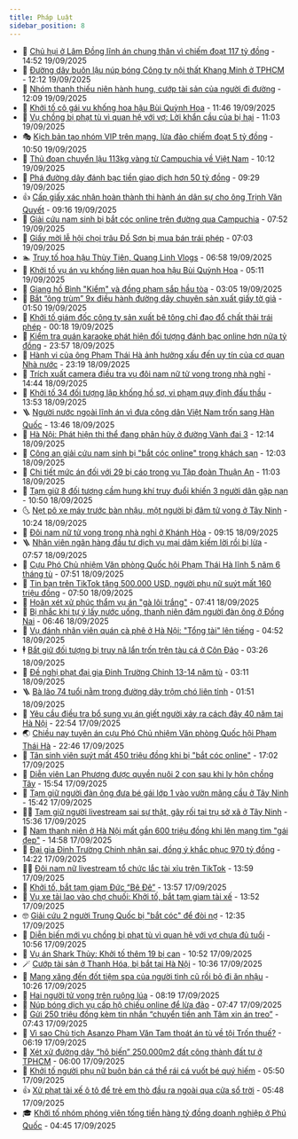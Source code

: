 ```yaml
---
title: Pháp Luật
sidebar_position: 8
---
```


<!-- dantri-phap-luat:START -->
- 🌊 [Chủ hụi ở Lâm Đồng lĩnh án chung thân vì chiếm đoạt 117 tỷ đồng](https://dantri.com.vn/phap-luat/chu-hui-o-lam-dong-linh-an-chung-than-vi-chiem-doat-117-ty-dong-20250919210917532.htm) - 14:52 19/09/2025
- 🐲 [Đường dây buôn lậu núp bóng Công ty nội thất Khang Minh ở TPHCM](https://dantri.com.vn/phap-luat/duong-day-buon-lau-nup-bong-cong-ty-noi-that-khang-minh-o-tphcm-20250919190327847.htm) - 12:12 19/09/2025
- 🌁 [Nhóm thanh thiếu niên hành hung, cướp tài sản của người đi đường](https://dantri.com.vn/phap-luat/nhom-thanh-thieu-nien-hanh-hung-cuop-tai-san-cua-nguoi-di-duong-20250919181846296.htm) - 12:09 19/09/2025
- 🎃 [Khởi tố cô gái vu khống hoa hậu Bùi Quỳnh Hoa](https://dantri.com.vn/phap-luat/khoi-to-co-gai-vu-khong-hoa-hau-bui-quynh-hoa-20250919184608058.htm) - 11:46 19/09/2025
- 🦅 [Vụ chồng bị phạt tù vì quan hệ với vợ: Lời khẩn cầu của bị hại](https://dantri.com.vn/phap-luat/vu-chong-bi-phat-tu-vi-quan-he-voi-vo-loi-khan-cau-cua-bi-hai-20250919164225916.htm) - 11:03 19/09/2025
- 🎭 [Kịch bản tạo nhóm VIP trên mạng, lừa đảo chiếm đoạt 5 tỷ đồng](https://dantri.com.vn/phap-luat/kich-ban-tao-nhom-vip-tren-mang-lua-dao-chiem-doat-5-ty-dong-20250919162747871.htm) - 10:50 19/09/2025
- 🤗 [Thủ đoạn chuyển lậu 113kg vàng từ Campuchia về Việt Nam](https://dantri.com.vn/phap-luat/thu-doan-chuyen-lau-113kg-vang-tu-campuchia-ve-viet-nam-20250919134825037.htm) - 10:12 19/09/2025
- 🚀 [Phá đường dây đánh bạc tiền giao dịch hơn 50 tỷ đồng](https://dantri.com.vn/phap-luat/pha-duong-day-danh-bac-tien-giao-dich-hon-50-ty-dong-20250919160736510.htm) - 09:29 19/09/2025
- 👍 [Cấp giấy xác nhận hoàn thành thi hành án dân sự cho ông Trịnh Văn Quyết](https://dantri.com.vn/phap-luat/cap-giay-xac-nhan-hoan-thanh-thi-hanh-an-dan-su-cho-ong-trinh-van-quyet-20250919160003657.htm) - 09:16 19/09/2025
- 🧐 [Giải cứu nam sinh bị bắt cóc online trên đường qua Campuchia](https://dantri.com.vn/phap-luat/giai-cuu-nam-sinh-bi-bat-coc-online-tren-duong-qua-campuchia-20250919143132569.htm) - 07:52 19/09/2025
- 🫶 [Giấy mời lễ hội chọi trâu Đồ Sơn bị mua bán trái phép](https://dantri.com.vn/phap-luat/giay-moi-le-hoi-choi-trau-do-son-bi-mua-ban-trai-phep-20250919125656234.htm) - 07:03 19/09/2025
- 🏊 [Truy tố hoa hậu Thùy Tiên, Quang Linh Vlogs](https://dantri.com.vn/phap-luat/truy-to-hoa-hau-thuy-tien-quang-linh-vlogs-20250919133216920.htm) - 06:58 19/09/2025
- 🌋 [Khởi tố vụ án vu khống liên quan hoa hậu Bùi Quỳnh Hoa](https://dantri.com.vn/phap-luat/khoi-to-vu-an-vu-khong-lien-quan-hoa-hau-bui-quynh-hoa-20250919120409335.htm) - 05:11 19/09/2025
- 👹 [Giang hồ Bình &quot;Kiểm&quot; và đồng phạm sắp hầu tòa](https://dantri.com.vn/phap-luat/giang-ho-binh-kiem-va-dong-pham-sap-hau-toa-20250918154202405.htm) - 03:05 19/09/2025
- 🫣 [Bắt “ông trùm” 9x điều hành đường dây chuyên sản xuất giấy tờ giả](https://dantri.com.vn/phap-luat/bat-ong-trum-9x-dieu-hanh-duong-day-chuyen-san-xuat-giay-to-gia-20250919082308210.htm) - 01:50 19/09/2025
- 🎃 [Khởi tố giám đốc công ty sản xuất bê tông chỉ đạo đổ chất thải trái phép](https://dantri.com.vn/phap-luat/khoi-to-giam-doc-cong-ty-san-xuat-be-tong-chi-dao-do-chat-thai-trai-phep-20250919070857409.htm) - 00:18 19/09/2025
- 🌝 [Kiểm tra quán karaoke phát hiện đối tượng đánh bạc online hơn nửa tỷ đồng](https://dantri.com.vn/phap-luat/kiem-tra-quan-karaoke-phat-hien-doi-tuong-danh-bac-online-hon-nua-ty-dong-20250919065517912.htm) - 23:57 18/09/2025
- 🚀 [Hành vi của ông Phạm Thái Hà ảnh hưởng xấu đến uy tín của cơ quan Nhà nước](https://dantri.com.vn/phap-luat/hanh-vi-cua-ong-pham-thai-ha-anh-huong-xau-den-uy-tin-cua-co-quan-nha-nuoc-20250918183349847.htm) - 23:19 18/09/2025
- 🥷 [Trích xuất camera điều tra vụ đôi nam nữ tử vong trong nhà nghỉ](https://dantri.com.vn/phap-luat/trich-xuat-camera-dieu-tra-vu-doi-nam-nu-tu-vong-trong-nha-nghi-20250918210430601.htm) - 14:44 18/09/2025
- 👺 [Khởi tố 34 đối tượng lập khống hồ sơ, vi phạm quy định đấu thầu](https://dantri.com.vn/phap-luat/khoi-to-34-doi-tuong-lap-khong-ho-so-vi-pham-quy-dinh-dau-thau-20250918203306759.htm) - 13:53 18/09/2025
- 🪜 [Người nước ngoài lĩnh án vì đưa công dân Việt Nam trốn sang Hàn Quốc](https://dantri.com.vn/phap-luat/nguoi-nuoc-ngoai-linh-an-vi-dua-cong-dan-viet-nam-tron-sang-han-quoc-20250918203329519.htm) - 13:46 18/09/2025
- 🦄 [Hà Nội: Phát hiện thi thể đang phân hủy ở đường Vành đai 3](https://dantri.com.vn/phap-luat/ha-noi-phat-hien-thi-the-dang-phan-huy-o-duong-vanh-dai-3-20250918190848968.htm) - 12:14 18/09/2025
- 🦍 [Công an giải cứu nam sinh bị &quot;bắt cóc online&quot; trong khách sạn](https://dantri.com.vn/phap-luat/cong-an-giai-cuu-nam-sinh-bi-bat-coc-online-trong-khach-san-20250918181654162.htm) - 12:03 18/09/2025
- 🌁 [Chi tiết mức án đối với 29 bị cáo trong vụ Tập đoàn Thuận An](https://dantri.com.vn/phap-luat/chi-tiet-muc-an-doi-voi-29-bi-cao-trong-vu-tap-doan-thuan-an-20250918174628824.htm) - 11:03 18/09/2025
- 💯 [Tạm giữ 8 đối tượng cầm hung khí truy đuổi khiến 3 người dân gặp nạn](https://dantri.com.vn/phap-luat/tam-giu-8-doi-tuong-cam-hung-khi-truy-duoi-khien-3-nguoi-dan-gap-nan-20250918174303554.htm) - 10:50 18/09/2025
- 🌜 [Nẹt pô xe máy trước bàn nhậu, một người bị đâm tử vong ở Tây Ninh](https://dantri.com.vn/phap-luat/net-po-xe-may-truoc-ban-nhau-mot-nguoi-bi-dam-tu-vong-o-tay-ninh-20250918154808885.htm) - 10:24 18/09/2025
- 👹 [Đôi nam nữ tử vong trong nhà nghỉ ở Khánh Hòa](https://dantri.com.vn/phap-luat/doi-nam-nu-tu-vong-trong-nha-nghi-o-khanh-hoa-20250918154003453.htm) - 09:15 18/09/2025
- 🪜 [Nhân viên ngân hàng đầu tư dịch vụ mại dâm kiếm lời rồi bị lừa](https://dantri.com.vn/phap-luat/nhan-vien-ngan-hang-dau-tu-dich-vu-mai-dam-kiem-loi-roi-bi-lua-20250918142259346.htm) - 07:57 18/09/2025
- 🦩 [Cựu Phó Chủ nhiệm Văn phòng Quốc hội Phạm Thái Hà lĩnh 5 năm 6 tháng tù](https://dantri.com.vn/phap-luat/cuu-pho-chu-nhiem-van-phong-quoc-hoi-pham-thai-ha-linh-5-nam-6-thang-tu-20250918144438457.htm) - 07:51 18/09/2025
- 💂 [Tin bạn trên TikTok tặng 500.000 USD, người phụ nữ suýt mất 160 triệu đồng](https://dantri.com.vn/phap-luat/tin-ban-tren-tiktok-tang-500000-usd-nguoi-phu-nu-suyt-mat-160-trieu-dong-20250918144339849.htm) - 07:50 18/09/2025
- 💃 [Hoãn xét xử phúc thẩm vụ án &quot;gà lôi trắng&quot;](https://dantri.com.vn/phap-luat/hoan-xet-xu-phuc-tham-vu-an-ga-loi-trang-20250918103901915.htm) - 07:41 18/09/2025
- 🧐 [Bị nhắc khi tự ý lấy nước uống, thanh niên đâm người đàn ông ở Đồng Nai](https://dantri.com.vn/phap-luat/bi-nhac-khi-tu-y-lay-nuoc-uong-thanh-nien-dam-nguoi-dan-ong-o-dong-nai-20250918132410468.htm) - 06:46 18/09/2025
- 🤗 [Vụ đánh nhân viên quán cà phê ở Hà Nội: &quot;Tổng tài&quot; lên tiếng](https://dantri.com.vn/phap-luat/vu-danh-nhan-vien-quan-ca-phe-o-ha-noi-tong-tai-len-tieng-20250918114352518.htm) - 04:52 18/09/2025
- 🕴 [Bắt giữ đối tượng bị truy nã lẩn trốn trên tàu cá ở Côn Đảo](https://dantri.com.vn/phap-luat/bat-giu-doi-tuong-bi-truy-na-lan-tron-tren-tau-ca-o-con-dao-20250918100454025.htm) - 03:26 18/09/2025
- 🐎 [Đề nghị phạt đại gia Đinh Trường Chinh 13-14 năm tù](https://dantri.com.vn/phap-luat/de-nghi-phat-dai-gia-dinh-truong-chinh-13-14-nam-tu-20250918095748390.htm) - 03:11 18/09/2025
- 🪜 [Bà lão 74 tuổi nằm trong đường dây trộm chó liên tỉnh](https://dantri.com.vn/phap-luat/ba-lao-74-tuoi-nam-trong-duong-day-trom-cho-lien-tinh-20250918081053837.htm) - 01:51 18/09/2025
- 🤭 [Yêu cầu điều tra bổ sung vụ án giết người xảy ra cách đây 40 năm tại Hà Nội](https://dantri.com.vn/phap-luat/yeu-cau-dieu-tra-bo-sung-vu-an-giet-nguoi-xay-ra-cach-day-40-nam-tai-ha-noi-20250918002742851.htm) - 22:54 17/09/2025
- 🌏 [Chiều nay tuyên án cựu Phó Chủ nhiệm Văn phòng Quốc hội Phạm Thái Hà](https://dantri.com.vn/phap-luat/chieu-nay-tuyen-an-cuu-pho-chu-nhiem-van-phong-quoc-hoi-pham-thai-ha-20250917232240777.htm) - 22:46 17/09/2025
- 🎃 [Tân sinh viên suýt mất 450 triệu đồng khi bị &quot;bắt cóc online&quot;](https://dantri.com.vn/phap-luat/tan-sinh-vien-suyt-mat-450-trieu-dong-khi-bi-bat-coc-online-20250917215353591.htm) - 17:02 17/09/2025
- 🗽 [Diễn viên Lan Phương được quyền nuôi 2 con sau khi ly hôn chồng Tây](https://dantri.com.vn/phap-luat/dien-vien-lan-phuong-duoc-quyen-nuoi-2-con-sau-khi-ly-hon-chong-tay-20250917222433590.htm) - 15:54 17/09/2025
- 🌁 [Tạm giữ người đàn ông đưa bé gái lớp 1 vào vườn mãng cầu ở Tây Ninh](https://dantri.com.vn/phap-luat/tam-giu-nguoi-dan-ong-dua-be-gai-lop-1-vao-vuon-mang-cau-o-tay-ninh-20250917222022633.htm) - 15:42 17/09/2025
- 🧑‍💻 [Tạm giữ người livestream sai sự thật, gây rối tại trụ sở xã ở Tây Ninh](https://dantri.com.vn/phap-luat/tam-giu-nguoi-livestream-sai-su-that-gay-roi-tai-tru-so-xa-o-tay-ninh-20250917220449870.htm) - 15:36 17/09/2025
- 🌮 [Nam thanh niên ở Hà Nội mất gần 600 triệu đồng khi lên mạng tìm &quot;gái đẹp&quot;](https://dantri.com.vn/phap-luat/nam-thanh-nien-o-ha-noi-mat-gan-600-trieu-dong-khi-len-mang-tim-gai-dep-20250917214555408.htm) - 14:58 17/09/2025
- 🤗 [Đại gia Đinh Trường Chinh nhận sai, đồng ý khắc phục 970 tỷ đồng](https://dantri.com.vn/phap-luat/dai-gia-dinh-truong-chinh-nhan-sai-dong-y-khac-phuc-970-ty-dong-20250917201736171.htm) - 14:22 17/09/2025
- 👨‍🏫 [Đôi nam nữ livestream tổ chức lắc tài xỉu trên TikTok](https://dantri.com.vn/phap-luat/doi-nam-nu-livestream-to-chuc-lac-tai-xiu-tren-tiktok-20250917193639342.htm) - 13:59 17/09/2025
- 🎉 [Khởi tố, bắt tạm giam Đức “Bê Đê”](https://dantri.com.vn/phap-luat/khoi-to-bat-tam-giam-duc-be-de-20250917201642722.htm) - 13:57 17/09/2025
- 🤗 [Vụ xe tải lao vào chợ chuối: Khởi tố, bắt tạm giam tài xế](https://dantri.com.vn/phap-luat/vu-xe-tai-lao-vao-cho-chuoi-khoi-to-bat-tam-giam-tai-xe-20250917202550231.htm) - 13:52 17/09/2025
- 🤓 [Giải cứu 2 người Trung Quốc bị &quot;bắt cóc&quot; để đòi nợ](https://dantri.com.vn/phap-luat/giai-cuu-2-nguoi-trung-quoc-bi-bat-coc-de-doi-no-20250917172625011.htm) - 12:35 17/09/2025
- 👹 [Diễn biến mới vụ chồng bị phạt tù vì quan hệ với vợ chưa đủ tuổi](https://dantri.com.vn/phap-luat/dien-bien-moi-vu-chong-bi-phat-tu-vi-quan-he-voi-vo-chua-du-tuoi-20250917172240112.htm) - 10:56 17/09/2025
- 🐘 [Vụ án Shark Thủy: Khởi tố thêm 19 bị can](https://dantri.com.vn/phap-luat/vu-an-shark-thuy-khoi-to-them-19-bi-can-20250917174735594.htm) - 10:52 17/09/2025
- 🪄 [Cướp tài sản ở Thanh Hóa, bị bắt tại Hà Nội](https://dantri.com.vn/phap-luat/cuop-tai-san-o-thanh-hoa-bi-bat-tai-ha-noi-20250917170417099.htm) - 10:36 17/09/2025
- 💄 [Mang xăng đến đốt tiệm spa của người tình cũ rồi bỏ đi ăn nhậu](https://dantri.com.vn/phap-luat/mang-xang-den-dot-tiem-spa-cua-nguoi-tinh-cu-roi-bo-di-an-nhau-20250917165524784.htm) - 10:26 17/09/2025
- 🐎 [Hai người tử vong trên ruộng lúa](https://dantri.com.vn/phap-luat/hai-nguoi-tu-vong-tren-ruong-lua-20250917145622458.htm) - 08:19 17/09/2025
- 💯 [Núp bóng dịch vụ cấp hộ chiếu online để lừa đảo](https://dantri.com.vn/phap-luat/nup-bong-dich-vu-cap-ho-chieu-online-de-lua-dao-20250917143854262.htm) - 07:47 17/09/2025
- 💯 [Gửi 250 triệu đồng kèm tin nhắn “chuyển tiền anh Tâm xin án treo”](https://dantri.com.vn/phap-luat/gui-250-trieu-dong-kem-tin-nhan-chuyen-tien-anh-tam-xin-an-treo-20250917142701318.htm) - 07:43 17/09/2025
- 🌈 [Vì sao Chủ tịch Asanzo Phạm Văn Tam thoát án tù về tội Trốn thuế?](https://dantri.com.vn/phap-luat/vi-sao-chu-tich-asanzo-pham-van-tam-thoat-an-tu-ve-toi-tron-thue-20250917125431258.htm) - 06:19 17/09/2025
- 🧠 [Xét xử đường dây “hô biến” 250.000m2 đất công thành đất tư ở TPHCM](https://dantri.com.vn/phap-luat/xet-xu-duong-day-ho-bien-250000m2-dat-cong-thanh-dat-tu-o-tphcm-20250917113054196.htm) - 06:00 17/09/2025
- 🌈 [Khởi tố người phụ nữ buôn bán cá thể rái cá vuốt bé quý hiếm](https://dantri.com.vn/phap-luat/khoi-to-nguoi-phu-nu-buon-ban-ca-the-rai-ca-vuot-be-quy-hiem-20250917124030409.htm) - 05:50 17/09/2025
- 👍 [Xử phạt tài xế ô tô để trẻ em thò đầu ra ngoài qua cửa sổ trời](https://dantri.com.vn/phap-luat/xu-phat-tai-xe-o-to-de-tre-em-tho-dau-ra-ngoai-qua-cua-so-troi-20250917122217175.htm) - 05:48 17/09/2025
- 🎓 [Khởi tố nhóm phóng viên tống tiền hàng tỷ đồng doanh nghiệp ở Phú Quốc](https://dantri.com.vn/phap-luat/khoi-to-nhom-phong-vien-tong-tien-hang-ty-dong-doanh-nghiep-o-phu-quoc-20250917103507066.htm) - 04:45 17/09/2025<!-- dantri-phap-luat:END -->
